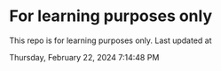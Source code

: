 # For learning purposes only
This repo is for learning purposes only.
Last updated at

Thursday, February 22, 2024 7:14:48 PM

